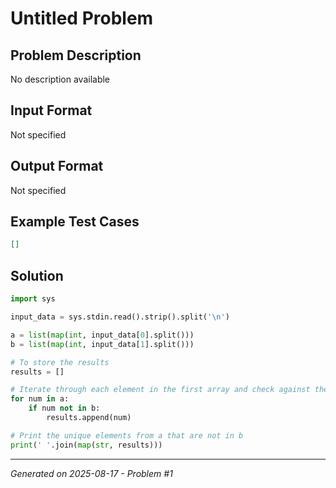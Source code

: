 # Untitled Problem

## Problem Description
No description available

## Input Format
Not specified

## Output Format
Not specified

## Example Test Cases
```json
[]
```

## Solution
```python
import sys

input_data = sys.stdin.read().strip().split('\n')

a = list(map(int, input_data[0].split()))
b = list(map(int, input_data[1].split()))

# To store the results
results = []

# Iterate through each element in the first array and check against the second array
for num in a:
    if num not in b:
        results.append(num)

# Print the unique elements from a that are not in b
print(' '.join(map(str, results)))
```

---
*Generated on 2025-08-17 - Problem #1*